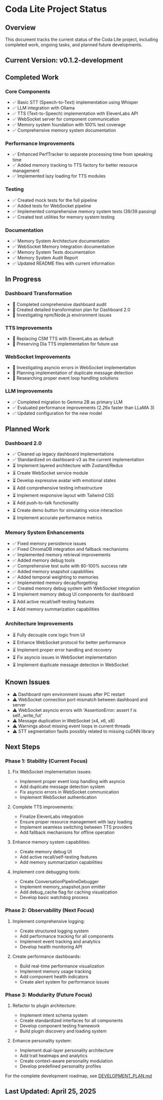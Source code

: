 # Coda Lite Project Status

## Overview

This document tracks the current status of the Coda Lite project, including completed work, ongoing tasks, and planned future developments.

## Current Version: v0.1.2-development

## Completed Work

### Core Components

- ✅ Basic STT (Speech-to-Text) implementation using Whisper
- ✅ LLM integration with Ollama
- ✅ TTS (Text-to-Speech) implementation with ElevenLabs API
- ✅ WebSocket server for component communication
- ✅ Memory system foundation with 100% test coverage
- ✅ Comprehensive memory system documentation

### Performance Improvements

- ✅ Enhanced PerfTracker to separate processing time from speaking time
- ✅ Added memory tracking to TTS factory for better resource management
- ✅ Implemented lazy loading for TTS modules

### Testing

- ✅ Created mock tests for the full pipeline
- ✅ Added tests for WebSocket pipeline
- ✅ Implemented comprehensive memory system tests (39/39 passing)
- ✅ Created test utilities for memory system testing

### Documentation

- ✅ Memory System Architecture documentation
- ✅ WebSocket Memory Integration documentation
- ✅ Memory System Tests documentation
- ✅ Memory System Audit Report
- ✅ Updated README files with current information

## In Progress

### Dashboard Transformation

- 🔄 Completed comprehensive dashboard audit
- 🔄 Created detailed transformation plan for Dashboard 2.0
- 🔄 Investigating npm/Node.js environment issues

### TTS Improvements

- 🔄 Replacing CSM TTS with ElevenLabs as default
- 🔄 Preserving Dia TTS implementation for future use

### WebSocket Improvements

- 🔄 Investigating asyncio errors in WebSocket implementation
- 🔄 Planning implementation of duplicate message detection
- 🔄 Researching proper event loop handling solutions

### LLM Improvements

- ✅ Completed migration to Gemma 2B as primary LLM
- ✅ Evaluated performance improvements (2.26x faster than LLaMA 3)
- ✅ Updated configuration for the new model

## Planned Work

### Dashboard 2.0

- ✅ Cleaned up legacy dashboard implementations
- ✅ Standardized on dashboard-v3 as the current implementation
- ⏳ Implement layered architecture with Zustand/Redux
- ⏳ Create WebSocket service module
- ⏳ Develop expressive avatar with emotional states
- ⏳ Add comprehensive testing infrastructure
- ⏳ Implement responsive layout with Tailwind CSS
- ⏳ Add push-to-talk functionality
- ⏳ Create demo button for simulating voice interaction
- ⏳ Implement accurate performance metrics

### Memory System Enhancements

- ✅ Fixed memory persistence issues
- ✅ Fixed ChromaDB integration and fallback mechanisms
- ✅ Implemented memory retrieval improvements
- ✅ Added memory debug tools
- ✅ Comprehensive test suite with 80-100% success rate
- ✅ Added memory snapshot capabilities
- ✅ Added temporal weighting to memories
- ✅ Implemented memory decay/forgetting
- ✅ Created memory debug system with WebSocket integration
- ⏳ Implement memory debug UI components for dashboard
- ⏳ Add active recall/self-testing features
- ⏳ Add memory summarization capabilities

### Architecture Improvements

- ⏳ Fully decouple core logic from UI
- ⏳ Enhance WebSocket protocol for better performance
- ⏳ Implement proper error handling and recovery
- ⏳ Fix asyncio issues in WebSocket implementation
- ⏳ Implement duplicate message detection in WebSocket

## Known Issues

- ⚠️ Dashboard npm environment issues after PC restart
- ⚠️ WebSocket connection port mismatch between dashboard and server
- ⚠️ WebSocket asyncio errors with 'AssertionError: assert f is self._write_fut'
- ⚠️ Message duplication in WebSocket (x4, x6, x8)
- ⚠️ Warnings about missing event loops in current threads
- ⚠️ STT segmentation faults possibly related to missing cuDNN library

## Next Steps

### Phase 1: Stability (Current Focus)

1. Fix WebSocket implementation issues:

   - Implement proper event loop handling with asyncio
   - Add duplicate message detection system
   - Fix asyncio errors in WebSocket communication
   - Implement WebSocket authentication

2. Complete TTS improvements:

   - Finalize ElevenLabs integration
   - Ensure proper resource management with lazy loading
   - Implement seamless switching between TTS providers
   - Add fallback mechanisms for offline operation

3. Enhance memory system capabilities:

   - Create memory debug UI
   - Add active recall/self-testing features
   - Add memory summarization capabilities

4. Implement core debugging tools:

   - Create ConversationPipelineDebugger
   - Implement memory_snapshot.json emitter
   - Add debug_cache flag for caching visualization
   - Develop basic watchdog process

### Phase 2: Observability (Next Focus)

1. Implement comprehensive logging:

   - Create structured logging system
   - Add performance tracking for all components
   - Implement event tracking and analytics
   - Develop health monitoring API

2. Create performance dashboards:

   - Build real-time performance visualization
   - Implement memory usage tracking
   - Add component health indicators
   - Create alert system for performance issues

### Phase 3: Modularity (Future Focus)

1. Refactor to plugin architecture:

   - Implement intent schema system
   - Create standardized interfaces for all components
   - Develop component testing framework
   - Build plugin discovery and loading system

2. Enhance personality system:

   - Implement dual-layer personality architecture
   - Add trait heatmaps and analytics
   - Create context-aware personality modulation
   - Develop predefined personality profiles

For the complete development roadmap, see [DEVELOPMENT_PLAN.md](./DEVELOPMENT_PLAN.md)

## Last Updated: April 25, 2025
